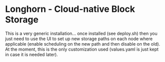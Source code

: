 # Longhorn - Cloud-native Block Storage

This is a very generic installation... once installed (see deploy.sh) then you just need to use the UI to set up new storage paths on each node where applicable (enable scheduling on the new path and then disable on the old). At the moment, this is the only customization used (values.yaml is just kept in case it is needed later).
